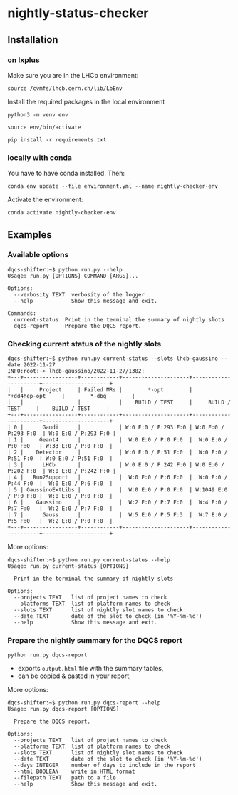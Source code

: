 # nightly-status-checker

## Installation

### on lxplus

Make sure you are in the LHCb environment:

```console
source /cvmfs/lhcb.cern.ch/lib/LbEnv
```

Install the required packages in the local environment
```console
python3 -m venv env
```
```console
source env/bin/activate
```
```console
pip install -r requirements.txt
```

### locally with conda

You have to have conda installed. Then:

```console
conda env update --file environment.yml --name nightly-checker-env
```

Activate the environment:

```console
conda activate nightly-checker-env
```

## Examples

### Available options

```console
dqcs-shifter:~$ python run.py --help
Usage: run.py [OPTIONS] COMMAND [ARGS]...

Options:
  --verbosity TEXT  verbosity of the logger
  --help            Show this message and exit.

Commands:
  current-status  Print in the terminal the summary of nightly slots
  dqcs-report     Prepare the DQCS report.
```

### Checking current status of the nightly slots

```console
dqcs-shifter:~$ python run.py current-status --slots lhcb-gaussino --date 2022-11-27
INFO:root:-> lhcb-gaussino/2022-11-27/1382:
+---+-----------------+------------+---------------------+----------------------+---------------------+
|   |     Project     | Failed MRs |        *-opt        |     *+dd4hep-opt     |        *-dbg        |
|   |                 |            |    BUILD / TEST     |     BUILD / TEST     |    BUILD / TEST     |
+---+-----------------+------------+---------------------+----------------------+---------------------+
| 0 |      Gaudi      |            | W:0 E:0 / P:293 F:0 | W:0 E:0 / P:293 F:0  | W:0 E:0 / P:293 F:0 |
| 1 |     Geant4      |            |  W:0 E:0 / P:0 F:0  |  W:0 E:0 / P:0 F:0   | W:33 E:0 / P:0 F:0  |
| 2 |    Detector     |            | W:0 E:0 / P:51 F:0  |  W:0 E:0 / P:51 F:0  | W:0 E:0 / P:51 F:0  |
| 3 |      LHCb       |            | W:0 E:0 / P:242 F:0 | W:0 E:0 / P:202 F:0  | W:0 E:0 / P:242 F:0 |
| 4 |   Run2Support   |            |  W:0 E:0 / P:6 F:0  |  W:0 E:0 / P:44 F:0  |  W:0 E:0 / P:6 F:0  |
| 5 | GaussinoExtLibs |            |  W:0 E:0 / P:0 F:0  | W:1049 E:0 / P:0 F:0 |  W:0 E:0 / P:0 F:0  |
| 6 |    Gaussino     |            |  W:2 E:0 / P:7 F:0  |  W:4 E:0 / P:7 F:0   |  W:2 E:0 / P:7 F:0  |
| 7 |      Gauss      |            |  W:5 E:0 / P:5 F:3  |  W:7 E:0 / P:5 F:0   |  W:2 E:0 / P:0 F:0  |
+---+-----------------+------------+---------------------+----------------------+---------------------+
```

More options:
```console
dqcs-shifter:~$ python run.py current-status --help
Usage: run.py current-status [OPTIONS]

  Print in the terminal the summary of nightly slots

Options:
  --projects TEXT   list of project names to check
  --platforms TEXT  list of platform names to check
  --slots TEXT      list of nightly slot names to check
  --date TEXT       date of the slot to check (in '%Y-%m-%d')
  --help            Show this message and exit.
```

### Prepare the nightly summary for the DQCS report

```console
python run.py dqcs-report
```
- exports `output.html` file with the summary tables,
- can be copied & pasted in your report,

More options:

```console
dqcs-shifter:~$ python run.py dqcs-report --help
Usage: run.py dqcs-report [OPTIONS]

  Prepare the DQCS report.

Options:
  --projects TEXT   list of project names to check
  --platforms TEXT  list of platform names to check
  --slots TEXT      list of nightly slot names to check
  --date TEXT       date of the slot to check (in '%Y-%m-%d')
  --days INTEGER    number of days to include in the report
  --html BOOLEAN    write in HTML format
  --filepath TEXT   path to a file
  --help            Show this message and exit.
```
